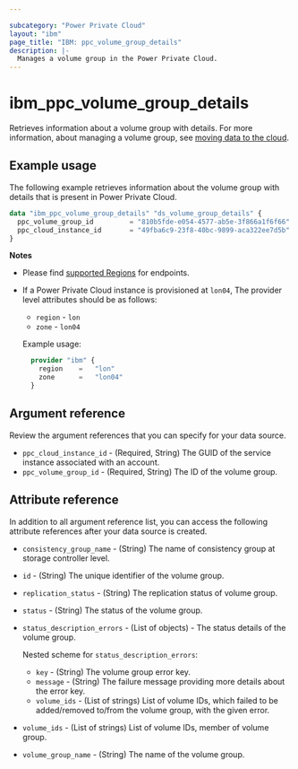 ```yaml
---

subcategory: "Power Private Cloud"
layout: "ibm"
page_title: "IBM: ppc_volume_group_details"
description: |-
  Manages a volume group in the Power Private Cloud.
---
```


# ibm_ppc_volume_group_details
Retrieves information about a volume group with details. For more information, about managing a volume group, see [moving data to the cloud](https://cloud.ibm.com/docs/power-iaas?topic=power-iaas-moving-data-to-the-cloud).

## Example usage
The following example retrieves information about the volume group with details that is present in Power Private Cloud.

```terraform
data "ibm_ppc_volume_group_details" "ds_volume_group_details" {
  ppc_volume_group_id         = "810b5fde-e054-4577-ab5e-3f866a1f6f66"
  ppc_cloud_instance_id       = "49fba6c9-23f8-40bc-9899-aca322ee7d5b"
}
```
**Notes**
* Please find [supported Regions](https://cloud.ibm.com/apidocs/power-cloud#endpoint) for endpoints.
* If a Power Private Cloud instance is provisioned at `lon04`, The provider level attributes should be as follows:
  * `region` - `lon`
  * `zone` - `lon04`
  
  Example usage:
  ```terraform
    provider "ibm" {
      region    =   "lon"
      zone      =   "lon04"
    }
  ```
  
## Argument reference
Review the argument references that you can specify for your data source. 

- `ppc_cloud_instance_id` - (Required, String) The GUID of the service instance associated with an account.
- `ppc_volume_group_id` - (Required, String) The ID of the volume group.

## Attribute reference
In addition to all argument reference list, you can access the following attribute references after your data source is created. 

- `consistency_group_name` - (String) The name of consistency group at storage controller level.
- `id` - (String) The unique identifier of the volume group.
- `replication_status` - (String) The replication status of volume group.
- `status` - (String) The status of the volume group.
- `status_description_errors` - (List of objects) - The status details of the volume group.

  Nested scheme for `status_description_errors`:
  - `key` - (String) The volume group error key.
  - `message` - (String) The failure message providing more details about the error key.
  - `volume_ids` - (List of strings) List of volume IDs, which failed to be added/removed to/from the volume group, with the given error.
- `volume_ids` - (List of strings) List of volume IDs, member of volume group.
- `volume_group_name` - (String) The name of the volume group.
